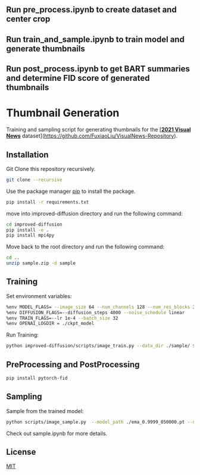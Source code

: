 ## Run pre_process.ipynb to create dataset and center crop
## Run train_and_sample.ipynb to train model and generate thumbnails
## Run post_process.ipynb to get BART summaries and determine FID score of generated thumbnails


# Thumbnail Generation

Training and sampling script for generating thumbnails for the [**[2021 Visual News](https://github.com/FuxiaoLiu/VisualNews-Repository)** dataset](https://github.com/FuxiaoLiu/VisualNews-Repository).

## Installation

Git Clone this repository recursively.

```bash
git clone --recursive
```



Use the package manager [pip](https://pip.pypa.io/en/stable/) to install the package.

```bash
pip install -r requirements.txt
```
move into improved-diffusion directory and run the following command:
```bash
cd improved-diffusion
pip install -e .
pip install mpi4py


```
Move back to the root directory and run the following command:
```bash
cd ..
unzip sample.zip -d sample
```


## Training
Set environment variables:
```bash
%env MODEL_FLAGS= --image_size 64 --num_channels 128 --num_res_blocks 3
%env DIFFUSION_FLAGS=--diffusion_steps 4000 --noise_schedule linear
%env TRAIN_FLAGS=--lr 1e-4 --batch_size 32
%env OPENAI_LOGDIR = ./ckpt_model

```
Run Training:
```bash
python improved-diffusion/scripts/image_train.py --data_dir ./sample/ $MODEL_FLAGS $DIFFUSION_FLAGS $TRAIN_FLAGS
```

## PreProcessing and PostProcessing
```bash
pip install pytorch-fid 
```

## Sampling
Sample from the trained model:
```bash
python scripts/image_sample.py  --model_path ./ema_0.9999_050000.pt --num_samples 128 $MODEL_FLAGS $DIFFUSION_FLAGS
```

Check out sample.ipynb for more details.


## License
[MIT](https://choosealicense.com/licenses/mit/)